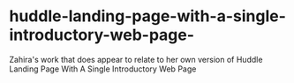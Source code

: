 # huddle-landing-page-with-a-single-introductory-web-page-
Zahira's work that does appear to relate to her own version of Huddle Landing Page With A Single Introductory Web Page 
